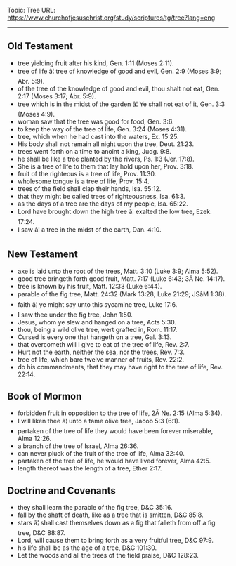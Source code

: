 Topic: Tree
URL: https://www.churchofjesuschrist.org/study/scriptures/tg/tree?lang=eng

---

## Old Testament

- tree yielding fruit after his kind, Gen. 1:11 (Moses 2:11).
- tree of life â¦ tree of knowledge of good and evil, Gen. 2:9 (Moses 3:9; Abr. 5:9).
- of the tree of the knowledge of good and evil, thou shalt not eat, Gen. 2:17 (Moses 3:17; Abr. 5:9).
- tree which is in the midst of the garden â¦ Ye shall not eat of it, Gen. 3:3 (Moses 4:9).
- woman saw that the tree was good for food, Gen. 3:6.
- to keep the way of the tree of life, Gen. 3:24 (Moses 4:31).
- tree, which when he had cast into the waters, Ex. 15:25.
- His body shall not remain all night upon the tree, Deut. 21:23.
- trees went forth on a time to anoint a king, Judg. 9:8.
- he shall be like a tree planted by the rivers, Ps. 1:3 (Jer. 17:8).
- She is a tree of life to them that lay hold upon her, Prov. 3:18.
- fruit of the righteous is a tree of life, Prov. 11:30.
- wholesome tongue is a tree of life, Prov. 15:4.
- trees of the field shall clap their hands, Isa. 55:12.
- that they might be called trees of righteousness, Isa. 61:3.
- as the days of a tree are the days of my people, Isa. 65:22.
- Lord have brought down the high tree â¦ exalted the low tree, Ezek. 17:24.
- I saw â¦ a tree in the midst of the earth, Dan. 4:10.

## New Testament

- axe is laid unto the root of the trees, Matt. 3:10 (Luke 3:9; Alma 5:52).
- good tree bringeth forth good fruit, Matt. 7:17 (Luke 6:43; 3Â Ne. 14:17).
- tree is known by his fruit, Matt. 12:33 (Luke 6:44).
- parable of the fig tree, Matt. 24:32 (Mark 13:28; Luke 21:29; JSâM 1:38).
- faith â¦ ye might say unto this sycamine tree, Luke 17:6.
- I saw thee under the fig tree, John 1:50.
- Jesus, whom ye slew and hanged on a tree, Acts 5:30.
- thou, being a wild olive tree, wert grafted in, Rom. 11:17.
- Cursed is every one that hangeth on a tree, Gal. 3:13.
- that overcometh will I give to eat of the tree of life, Rev. 2:7.
- Hurt not the earth, neither the sea, nor the trees, Rev. 7:3.
- tree of life, which bare twelve manner of fruits, Rev. 22:2.
- do his commandments, that they may have right to the tree of life, Rev. 22:14.

## Book of Mormon

- forbidden fruit in opposition to the tree of life, 2Â Ne. 2:15 (Alma 5:34).
- I will liken thee â¦ unto a tame olive tree, Jacob 5:3 (6:1).
- partaken of the tree of life they would have been forever miserable, Alma 12:26.
- a branch of the tree of Israel, Alma 26:36.
- can never pluck of the fruit of the tree of life, Alma 32:40.
- partaken of the tree of life, he would have lived forever, Alma 42:5.
- length thereof was the length of a tree, Ether 2:17.

## Doctrine and Covenants

- they shall learn the parable of the fig tree, D&C 35:16.
- fall by the shaft of death, like as a tree that is smitten, D&C 85:8.
- stars â¦ shall cast themselves down as a fig that falleth from off a fig tree, D&C 88:87.
- Lord, will cause them to bring forth as a very fruitful tree, D&C 97:9.
- his life shall be as the age of a tree, D&C 101:30.
- Let the woods and all the trees of the field praise, D&C 128:23.

